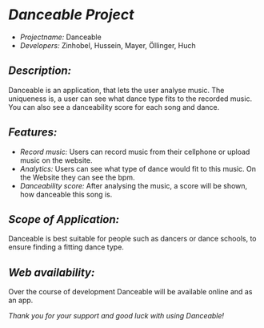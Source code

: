 # *Danceable Project*

* *Projectname:* Danceable
* *Developers:* Zinhobel, Hussein, Mayer, Öllinger, Huch

## *Description:*

Danceable is an application, that lets the user analyse music. The uniqueness is, a user can see what dance type fits to the recorded music. You can also see a danceability score for each song and dance.

## *Features:*

* *Record music:* Users can record music from their cellphone or upload music on the website.
* *Analytics:* Users can see what type of dance would fit to this music. On the Website they can see the bpm.
* *Danceability score:* After analysing the music, a score will be shown, how danceable this song is.

## *Scope of Application:*

Danceable is best suitable for people such as dancers or dance schools, to ensure finding a fitting dance type.

## *Web availability:*

Over the course of development Danceable will be available online and as an app.

*Thank you for your support and good luck with using Danceable!*